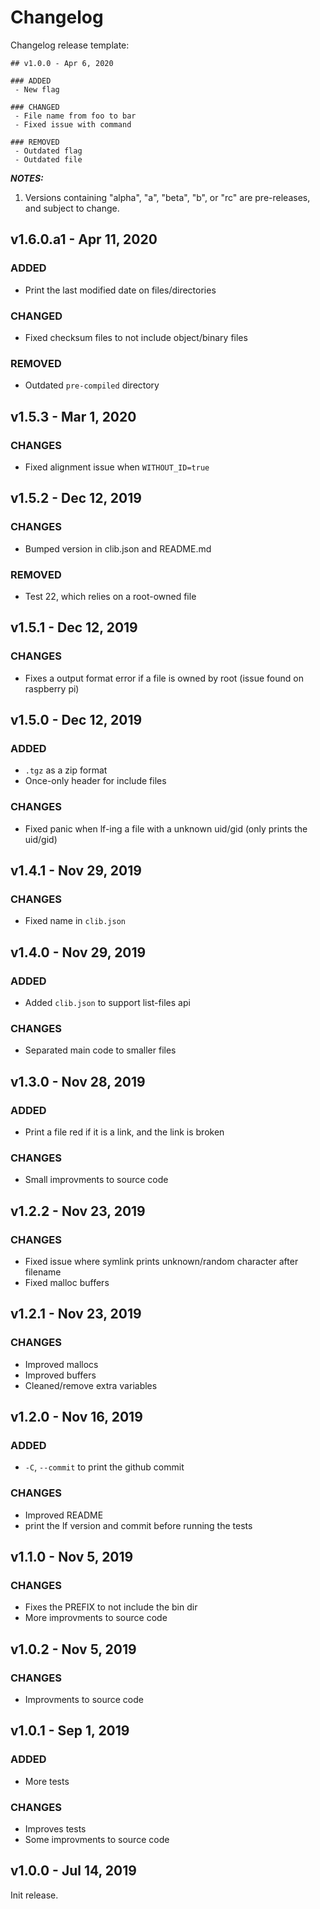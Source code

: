 # Changelog

Changelog release template:

```
## v1.0.0 - Apr 6, 2020

### ADDED
 - New flag

### CHANGED
 - File name from foo to bar
 - Fixed issue with command

### REMOVED
 - Outdated flag
 - Outdated file

```

_**NOTES:**_
 1. Versions containing "alpha", "a", "beta", "b", or "rc" are pre-releases, and
subject to change.

## v1.6.0.a1 - Apr 11, 2020

### ADDED
 - Print the last modified date on files/directories

### CHANGED
 - Fixed checksum files to not include object/binary files

### REMOVED
 - Outdated `pre-compiled` directory

## v1.5.3 - Mar 1, 2020

### CHANGES
 - Fixed alignment issue when `WITHOUT_ID=true`

## v1.5.2 - Dec 12, 2019

### CHANGES
 - Bumped version in clib.json and README.md

### REMOVED
 - Test 22, which relies on a root-owned file

## v1.5.1 - Dec 12, 2019

### CHANGES
 - Fixes a output format error if a file is owned by root (issue found on raspberry pi)

## v1.5.0 - Dec 12, 2019

### ADDED
 - `.tgz` as a zip format
 - Once-only header for include files

### CHANGES
 - Fixed panic when lf-ing a file with a unknown uid/gid (only prints the uid/gid)

## v1.4.1 - Nov 29, 2019

### CHANGES
 - Fixed name in `clib.json`

## v1.4.0 - Nov 29, 2019

### ADDED
 - Added `clib.json` to support list-files api

### CHANGES
 - Separated main code to smaller files

## v1.3.0 - Nov 28, 2019

### ADDED
 - Print a file red if it is a link, and the link is broken

### CHANGES
 - Small improvments to source code

## v1.2.2 - Nov 23, 2019

### CHANGES
 - Fixed issue where symlink prints unknown/random character after filename
 - Fixed malloc buffers

## v1.2.1 - Nov 23, 2019

### CHANGES
 - Improved mallocs
 - Improved buffers
 - Cleaned/remove extra variables

## v1.2.0 - Nov 16, 2019

### ADDED
 - `-C`, `--commit` to print the github commit

### CHANGES
 - Improved README
 - print the lf version and commit before running the tests

## v1.1.0 - Nov 5, 2019

### CHANGES
 - Fixes the PREFIX to not include the bin dir
 - More improvments to source code

## v1.0.2 - Nov 5, 2019

### CHANGES
 - Improvments to source code

## v1.0.1 - Sep 1, 2019

### ADDED
 - More tests

### CHANGES
 - Improves tests
 - Some improvments to source code

## v1.0.0 - Jul 14, 2019

Init release.

